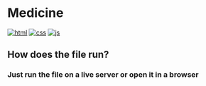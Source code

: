 # Medicine

[![html](https://img.shields.io/badge/html-5-critical)](https://ru.wikipedia.org/wiki/HTML)
[![css](https://img.shields.io/badge/css-3-blue)](https://ru.wikipedia.org/wiki/CSS)
[![js](https://img.shields.io/badge/js-3-yellow)](https://ru.wikipedia.org/wiki/JavaScript)

## How does the file run?
### Just run the file on a live server or open it in a browser

